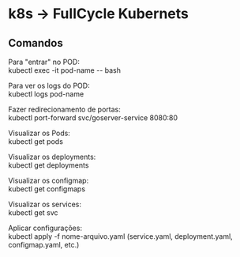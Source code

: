 # k8s -> FullCycle Kubernets

## Comandos

Para "entrar" no POD:  
kubectl exec -it pod-name -- bash

Para ver os logs do POD:  
kubectl logs pod-name

Fazer redirecionamento de portas:  
kubectl port-forward svc/goserver-service 8080:80

Visualizar os Pods:  
kubectl get pods

Visualizar os deployments:  
kubectl get deployments

Visualizar os configmap:  
kubectl get configmaps

Visualizar os services:  
kubectl get svc

Aplicar configurações:  
kubectl apply -f nome-arquivo.yaml (service.yaml, deployment.yaml, configmap.yaml, etc.)
